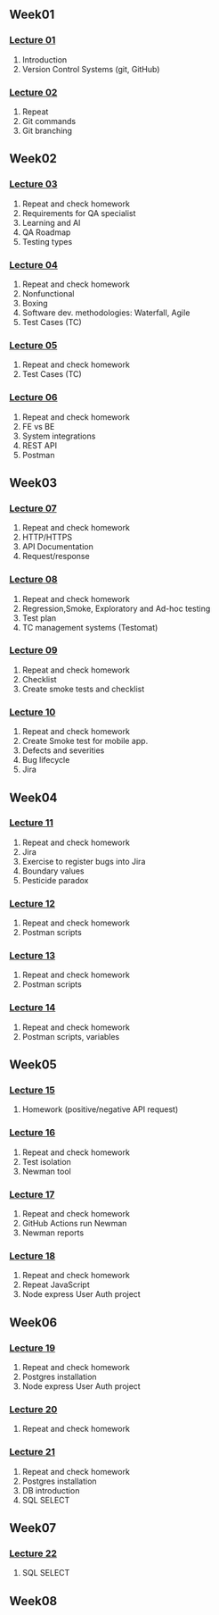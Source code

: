 

## Week01
### [Lecture 01](/notes/notes_lecture_01.md)
1. Introduction
2. Version Control Systems (git, GitHub)

### [Lecture 02](/notes/notes_lecture_02.md)
1. Repeat
2. Git commands
3. Git branching


## Week02
### [Lecture 03](/notes/notes_lecture_03.md)
1. Repeat and check homework
2. Requirements for QA specialist
3. Learning and AI
4. QA Roadmap
5. Testing types

### [Lecture 04](/notes/notes_lecture_04.md)
1. Repeat and check homework
2. Nonfunctional
3. Boxing
4. Software dev. methodologies: Waterfall, Agile
5. Test Cases (TC)

### [Lecture 05](/notes/notes_lecture_05.md)
1. Repeat and check homework
2. Test Cases (TC)

### [Lecture 06](/notes/notes_lecture_06.md)
1. Repeat and check homework
2. FE vs BE
3. System integrations
4. REST API
5. Postman

## Week03
### [Lecture 07](/notes/notes_lecture_07.md)
1. Repeat and check homework
2. HTTP/HTTPS
3. API Documentation
4. Request/response

### [Lecture 08](/notes/notes_lecture_08.md)
1. Repeat and check homework
2. Regression,Smoke, Exploratory and Ad-hoc testing
3. Test plan
4. TC management systems (Testomat)

### [Lecture 09](/notes/notes_lecture_09.md)
1. Repeat and check homework
2. Checklist
3. Create smoke tests and checklist

### [Lecture 10](/notes/notes_lecture_10.md)
1. Repeat and check homework
2. Create Smoke test for mobile app.
3. Defects and severities
4. Bug lifecycle
5. Jira

## Week04
### [Lecture 11](/notes/notes_lecture_11.md)
1. Repeat and check homework
2. Jira
3. Exercise to register bugs into Jira
4. Boundary values
5. Pesticide paradox

### [Lecture 12](/notes/notes_lecture_12.md)
1. Repeat and check homework
2. Postman scripts

### [Lecture 13](/notes/notes_lecture_13.md)
1. Repeat and check homework
2. Postman scripts

### [Lecture 14](/notes/notes_lecture_14.md)
1. Repeat and check homework
2. Postman scripts, variables

## Week05

### [Lecture 15]()
1. Homework (positive/negative API request)

### [Lecture 16](/notes/notes_lecture_16.md)
1. Repeat and check homework
2. Test isolation
3. Newman tool

### [Lecture 17](/notes/notes_lecture_17.md)
1. Repeat and check homework
2. GitHub Actions run Newman
3. Newman reports

### [Lecture 18](/notes/notes_lecture_18.md)
1. Repeat and check homework
2. Repeat JavaScript
3. Node express User Auth project 

## Week06
### [Lecture 19](/notes/notes_lecture_19.md)
1. Repeat and check homework
2. Postgres installation
3. Node express User Auth project 

### [Lecture 20]()
1. Repeat and check homework

### [Lecture 21](/notes/notes_lecture_21.md)
1. Repeat and check homework
2. Postgres installation
3. DB introduction
4. SQL SELECT

## Week07
### [Lecture 22](/notes/notes_lecture_22.md)
1. SQL SELECT


## Week08
